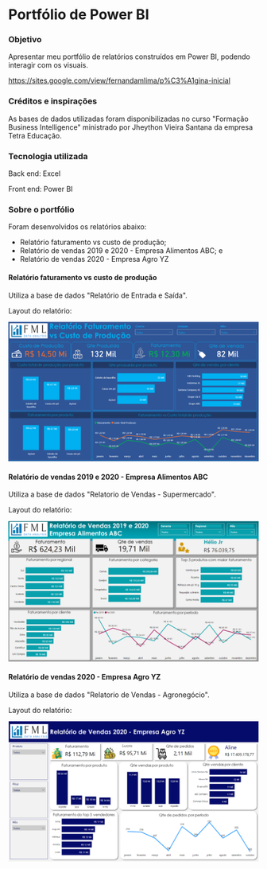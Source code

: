 # Portfólio de Power BI

### Objetivo
Apresentar meu portfólio de relatórios construídos em Power BI, podendo interagir com os visuais.

https://sites.google.com/view/fernandamlima/p%C3%A1gina-inicial

### Créditos e inspirações
As bases de dados utilizadas foram disponibilizadas no curso "Formação Business Intelligence" ministrado por Jheython Vieira Santana da empresa Tetra Educação.


### Tecnologia utilizada
Back end:
Excel

Front end:
Power BI

### Sobre o portfólio
Foram desenvolvidos os relatórios abaixo:
- Relatório faturamento vs custo de produção;
- Relatório de vendas 2019 e 2020 - Empresa Alimentos ABC; e
- Relatório de vendas 2020 - Empresa Agro YZ

#### Relatório faturamento vs custo de produção
Utiliza a base de dados "Relatório de Entrada e Saída". 

Layout do relatório:

![rel_fat_custos](https://github.com/FernandaDamaceno/Imagens/blob/dc5f3330d4990924686333339228502504a29c04/Relatorios_Power_BI/rel_fat_custos.png)


#### Relatório de vendas 2019 e 2020 - Empresa Alimentos ABC
Utiliza a base de dados "Relatorio de Vendas - Supermercado". 

Layout do relatório:

![rel_vendas](https://github.com/FernandaDamaceno/Imagens/blob/dc5f3330d4990924686333339228502504a29c04/Relatorios_Power_BI/rel_vendas.png)

#### Relatório de vendas 2020 - Empresa Agro YZ
Utiliza a base de dados "Relatorio de Vendas - Agronegócio". 

Layout do relatório:

![rel_vendas_agro](https://github.com/FernandaDamaceno/Imagens/blob/dc5f3330d4990924686333339228502504a29c04/Relatorios_Power_BI/rel_vendas_agro.png)
